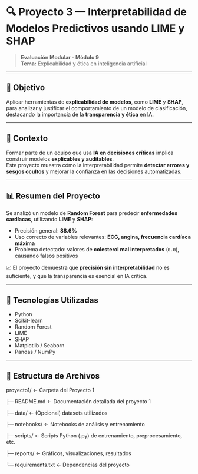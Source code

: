 # 🔍 Proyecto 3 — Interpretabilidad de Modelos Predictivos usando LIME y SHAP

> **Evaluación Modular - Módulo 9**  
> **Tema:** Explicabilidad y ética en inteligencia artificial

---

## 🎯 Objetivo
Aplicar herramientas de **explicabilidad de modelos**, como **LIME** y **SHAP**, para analizar y justificar el comportamiento de un modelo de clasificación, destacando la importancia de la **transparencia y ética** en IA.

---

## 🧩 Contexto
Formar parte de un equipo que usa **IA en decisiones críticas** implica construir modelos **explicables y auditables**.  
Este proyecto muestra cómo la interpretabilidad permite **detectar errores y sesgos ocultos** y mejorar la confianza en las decisiones automatizadas.

---

## 📊 Resumen del Proyecto
Se analizó un modelo de **Random Forest** para predecir **enfermedades cardíacas**, utilizando **LIME** y **SHAP**:

- Precisión general: **88.6%**  
- Uso correcto de variables relevantes: **ECG, angina, frecuencia cardíaca máxima**  
- Problema detectado: valores de **colesterol mal interpretados** (`0.0`), causando falsos positivos

📈 El proyecto demuestra que **precisión sin interpretabilidad** no es suficiente, y que la transparencia es esencial en IA crítica.

---

## 🧰 Tecnologías Utilizadas
- Python  
- Scikit-learn  
- Random Forest  
- LIME  
- SHAP  
- Matplotlib / Seaborn  
- Pandas / NumPy

---

## 📂 Estructura de Archivos

 proyecto1/                 ← Carpeta del Proyecto 1
 
   ├─ README.md              ← Documentación detallada del proyecto 1
   
   ├─ data/                  ← (Opcional) datasets utilizados
   
   ├─ notebooks/             ← Notebooks de análisis y entrenamiento
   
   ├─ scripts/               ← Scripts Python (.py) de entrenamiento, preprocesamiento, etc.
   
   ├─ reports/               ← Gráficos, visualizaciones, resultados
   
   └─ requirements.txt       ← Dependencias del proyecto
